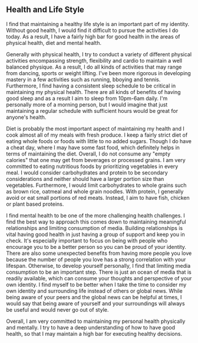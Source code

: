 ## Health and Life Style

I find that maintaining a healthy life style is an important part of my identity. Without good health, I would find it difficult to pursue the activities I do today. As a result, I have a fairly high bar for good health in the areas of physical health, diet and mental health.

Generally with physical health, I try to conduct a variety of different physical activities encompassing strength, flexibility and cardio to maintain a well balanced physique. As a result, I do all kinds of activities that may range from dancing, sports or weight lifting. I've been more rigorous in developing mastery in a few activities such as running, bboying and tennis. Furthermore, I find having a consistent sleep schedule to be critical in maintaining my physical health. There are all kinds of benefits of having good sleep and as a result I aim to sleep from 10pm-6am daily. I'm personally more of a morning person, but I would imagine that just maintaining a regular schedule with sufficient hours would be great for anyone's health.

Diet is probably the most important aspect of maintaining my health and I cook almost all of my meals with fresh produce. I keep a fairly strict diet of eating whole foods or foods with little to no added sugars. Though I do have a cheat day, where I may have some fast food, which definitely helps in terms of maintaining the diet. Overall, I do not consume any "empty calories" that one may get from beverages or processed grains. I am very committed to eating nutritious foods by prioritizing vegetables in every meal. I would consider carbohydrates and protein to be secondary considerations and neither should have a larger portion size than vegetables. Furthermore, I would limit carbohydrates to whole grains such as brown rice, oatmeal and whole grain noodles. With protein, I generally avoid or eat small portions of red meats. Instead, I aim to have fish, chicken or plant based proteins.

I find mental health to be one of the more challenging health challenges. I find the best way to approach this comes down to maintaining meaningful relationships and limiting consumption of media. Building relationships is vital having good health in just having a group of support and keep you in check. It's especially important to focus on being with people who encourage you to be a better person so you can be proud of your identity. There are also some unexpected benefits from having more people you love because the number of people you love has a strong correlation with your lifespan. Otherwise, to develop yourself personally, I find that limiting media consumption to be an important step. There is just an ocean of media that is readily available, which can consume your thoughts and perspective of your own identity. I find myself to be better when I take the time to consider my own identity and surrounding life instead of others or global news. While being aware of your peers and the global news can be helpful at times, I would say that being aware of yourself and your surroundings will always be useful and would never go out of style.

Overall, I am very committed to maintaining my personal health physically and mentally. I try to have a deep understanding of how to have good health, so that I may maintain a high bar for executing healthy decisions.